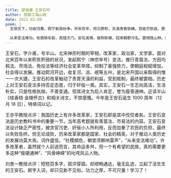 ```yaml
---
title: 望海潮·王安石吟
author: 放歌江海山阙
date: 2021-02-09
poem: |
  文惊天下，功收河蜀，熙宁新政纷争。开宋百年，疴沉弊积，天潢贵胄骄横。百姓尽愁容。更金胡旗猎，虎踞燕云。社稷倾危，朝堂须赖响雷声。

  从来变法难功。怅商殃车裂，晁错灭门。安石高情，披荆斩棘，招来朝野污名。罢相隐山林。赋金陵怀古，瘦硬通神。千年雨洗，半山风骨更峥嵘。
---
```


王安石，字介甫，号半山。北宋神宗时期的宰相，改革家，政治家，文学家。面对北宋百年以来积贫积弱的状况，发起熙宁（神宗年号）变法，推行青苗法、方田均税法、市场法、免役法等经济社会变革举措，抑制了豪强势力，使朝庭税赋增加，社会得以发展。推动熙河开边，收复河、洮、岷等五州，是北宋开国以来取得的惟一一次大捷。王安石的改革触动了贵胄天潢的利益，受到抵制，最终被罢相。历史上对王安石变法多持否定态度，归于奸侫一类。其实，王安石一生志向高洁，生活朴实，只是性格执拗，不善变通。但其诗文为后人肯定，誉为瘦骨通神。近读半山《桂香枝·金陵怀古》和相关诗文，不禁感慨。今年是王安石诞生 1000 周年（12 月 18 日），特填词以记。

王亦平教授点评：我国历史上有许多改革家，王安石即是其中佼佼者矣。王安石变法是历史教科书中的重要一节，当年高考题就有青苗法、市易法的内容。王安石变法设计缺乏严密性，被贪官污吏、奸佞小人所利用，反而加重了农民的负担，最终以失败告终。但无论成败，历来改革家都是国家、社会的精英，对于推动人类历史的发展功莫大焉。词作盛佳。“社稷傾危，朝堂须赖响雷声”，“从来变法难功”。许多改革者，虽然就个人前途而言，其命运多舛，但一个有希望的民族，真的需要更多这种“瘦硬通神”、“风骨峥嵘”的叱咤风云人物。

刘景一教授点评：短短百多字，叙评穿插，却顺畅通达，毫无乱迹，立起了活生生的王安石。屙字入词，却只见新不见俗。功力之厚，不可尺量！学习了！
